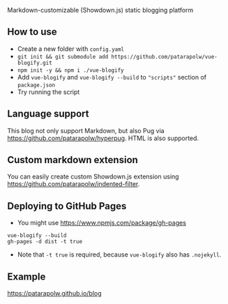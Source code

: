 Markdown-customizable (Showdown.js) static blogging platform

## How to use

- Create a new folder with `config.yaml`
- `git init && git submodule add https://github.com/patarapolw/vue-blogify.git`
- `npm init -y && npm i ./vue-blogify`
- Add `vue-blogify` and `vue-blogify --build` to `"scripts"` section of `package.json`
- Try running the script

## Language support

This blog not only support Markdown, but also Pug via <https://github.com/patarapolw/hyperpug>. HTML is also supported.

## Custom markdown extension

You can easily create custom Showdown.js extension using <https://github.com/patarapolw/indented-filter>.

## Deploying to GitHub Pages

- You might use <https://www.npmjs.com/package/gh-pages>

```
vue-blogify --build
gh-pages -d dist -t true
```

- Note that `-t true` is required, because `vue-blogify` also has `.nojekyll`.

## Example

<https://patarapolw.github.io/blog>

